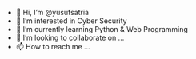 - 👋 Hi, I’m @yusufsatria
- 👀 I’m interested in Cyber Security
- 🌱 I’m currently learning Python & Web Programming
- 💞️ I’m looking to collaborate on ...
- 📫 How to reach me ...

<!---
yusufsatria/yusufsatria is a ✨ special ✨ repository because its `README.md` (this file) appears on your GitHub profile.
You can click the Preview link to take a look at your changes.
--->
